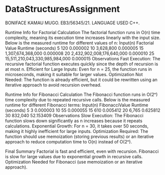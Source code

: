 # DataStructuresAssignment
BONIFACE KAMAU MUGO.
EB3/56345/21.
LANGUAGE USED  C++.

  Runtime Info for Factorial Calculation
The factorial function runs in O(n) time complexity, meaning its execution time increases linearly with the input size. Below is the measured runtime for different values of n:
Input(n)	    Factorial Value                        	Runtime (seconds)
5	               120                            	0.000002
10         	3,628,800                             0.000005
15	        1,307,674,368,000                    	0.000008
20	        2,432,902,008,176,640,000           	0.000010
25         	15,511,210,043,330,985,984,000	      0.000015
                   Observations
Fast Execution: The recursive factorial function executes quickly since the depth of recursion is at most n.
Efficient for Large Inputs: Even for n = 25, the function runs in microseconds, making it suitable for larger values.
Optimization Not Needed: The function is already efficient, but it could be rewritten using an iterative approach to avoid recursion overhead.



Runtime Info for Fibonacci Calculation
The Fibonacci function runs in O(2ⁿ) time complexity due to repeated recursive calls. Below is the measured runtime for different Fibonacci terms:
Input(n)	FibonacciValue	  Runtime (seconds)
5	         3	              0.000003
10    	  55	              0.000055
15      	610       	      0.005412
20	      6,765            	0.625812
30	     832,040	          52.153409
Observations
Slow Execution: The Fibonacci function slows down significantly as n increases because it repeats calculations.
Exponential Growth: For n = 30, it takes over 50 seconds, making it highly inefficient for large inputs.
Optimization Required: The function should use memoization (storing previous results) or an iterative approach to reduce computation time to O(n) instead of O(2ⁿ).


Final Summary
Factorial is fast and efficient, even with recursion.
Fibonacci is slow for large values due to exponential growth in recursive calls.
Optimization Needed for Fibonacci (use memoization or an iterative approach).
